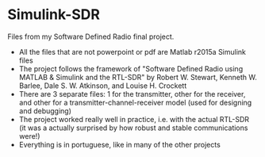 # Simulink-SDR
Files from my Software Defined Radio final project. 

- All the files that are not powerpoint or pdf are Matlab r2015a Simulink files
- The project follows the framework of "Software Defined Radio using MATLAB & Simulink and the RTL-SDR" by Robert W. Stewart, Kenneth W. Barlee, Dale S. W. Atkinson, and Louise H. Crockett
- There are 3 separate files: 1 for the transmitter, other for the receiver, and other for a transmitter-channel-receiver model (used for designing and debugging)
- The project worked really well in practice, i.e. with the actual RTL-SDR (it was a actually surprised by how robust and stable communications were!)
- Everything is in portuguese, like in many of the other projects
